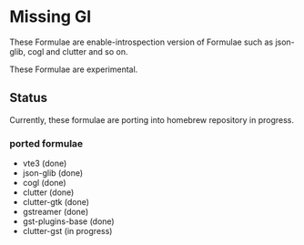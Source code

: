 Missing GI
===

These Formulae are enable-introspection version of Formulae such as json-glib, cogl and clutter and so on.

These Formulae are experimental.

## Status

Currently, these formulae are porting into homebrew repository in progress.

### ported formulae

* vte3 (done) 
* json-glib (done)
* cogl (done)
* clutter (done)
* clutter-gtk (done)
* gstreamer (done)
* gst-plugins-base (done)
* clutter-gst (in progress)
